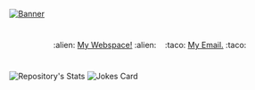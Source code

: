 [![Banner](https://alex-webcdn.s3.us-west-1.amazonaws.com/media/uploads/img/banners/A1X+Github+Banner.gif)](https://www.alexbuitron.com)

#


<div align="center">
  :alien: <a href="https://www.alexbuitron.com">My Webspace!</a> :alien: &nbsp;&nbsp; :taco: <a href="mailto:alex@buitron.com">My Email.</a> :taco:
</div>

#

<!--
**buitron/buitron** is a ✨ _special_ ✨ repository because its `README.md` (this file) appears on your GitHub profile.

Here are some ideas to get you started:

- 🔭 I’m currently working on ...
- 🌱 I’m currently learning ...
- 👯 I’m looking to collaborate on ...
- 🤔 I’m looking for help with ...
- 💬 Ask me about ...
- 📫 How to reach me: ...
- 😄 Pronouns: ...
- ⚡ Fun fact: ...
-->

![Repository's Stats](https://github-readme-stats.vercel.app/api/top-langs/?username=buitron&theme=dark) ![Jokes Card](https://readme-jokes.vercel.app/api?theme=chartreuse-dark) 

